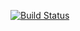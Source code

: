 [![Build Status](https://travis-ci.org/rkterungwa16/andela21-teamc-platform-initiative-project.svg?branch=master)](https://travis-ci.org/rkterungwa16/andela21-teamc-platform-initiative-project.svg?branch=master)